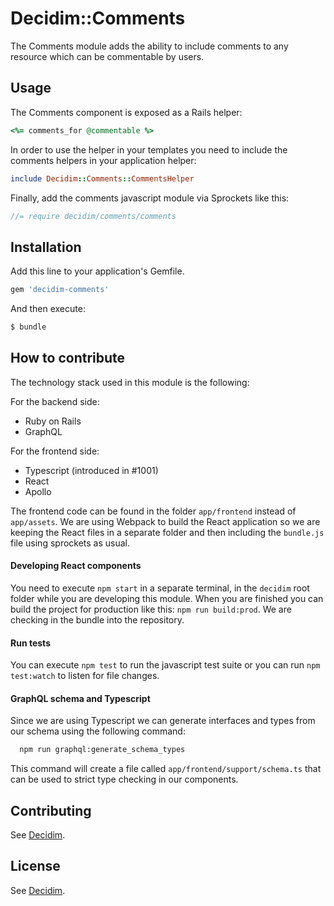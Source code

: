 # Decidim::Comments

The Comments module adds the ability to include comments to any resource which can be commentable by users.

## Usage

The Comments component is exposed as a Rails helper:

```ruby
<%= comments_for @commentable %>
```

In order to use the helper in your templates you need to include the comments helpers in your application helper:

```ruby
include Decidim::Comments::CommentsHelper
```

Finally, add the comments javascript module via Sprockets like this:

```javascript
//= require decidim/comments/comments
```

## Installation

Add this line to your application's Gemfile.

```ruby
gem 'decidim-comments'
```

And then execute:
```bash
$ bundle
```

## How to contribute

The technology stack used in this module is the following:

For the backend side:
  - Ruby on Rails
  - GraphQL

For the frontend side:
  - Typescript (introduced in #1001)
  - React
  - Apollo

The frontend code can be found in the folder `app/frontend` instead of `app/assets`. We are using Webpack to build the React application so we are keeping the React files in a separate folder and then including the `bundle.js` file using sprockets as usual.

#### Developing React components

You need to execute `npm start` in a separate terminal, in the `decidim` root folder while you are developing this module. When you are finished you can build the project for production like this: `npm run build:prod`. We are checking in the bundle into the repository.

#### Run tests

You can execute `npm test` to run the javascript test suite or you can run `npm test:watch` to listen for file changes.

#### GraphQL schema and Typescript

Since we are using Typescript we can generate interfaces and types from our schema using the following command:

```bash
  npm run graphql:generate_schema_types
```

This command will create a file called `app/frontend/support/schema.ts` that can be used to strict type checking in our components.

## Contributing
See [Decidim](https://github.com/decidim/decidim).

## License
See [Decidim](https://github.com/decidim/decidim).

